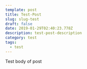 ```yaml
---
template: post
title: Test-Post
slug: slug-test
draft: false
date: 2019-01-29T02:40:23.778Z
description: test-post-description
category: test
tags:
  - test
---
```

Test body of post
